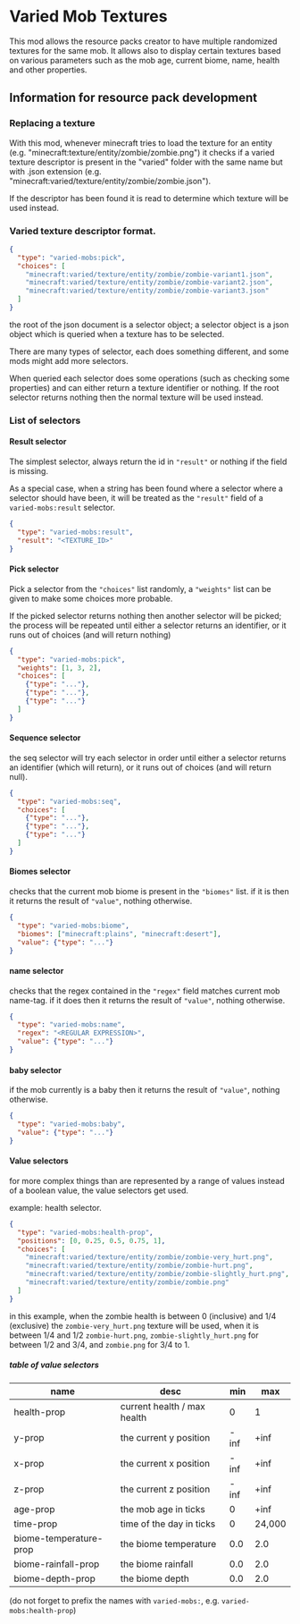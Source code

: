 # Varied Mob Textures
This mod allows the resource packs creator to have multiple randomized textures for the same mob. It allows also to display certain textures based on various parameters such as the mob age, current biome, name, health and other properties.

## Information for resource pack development

### Replacing a texture

With this mod, whenever minecraft tries to load the texture for an entity
(e.g. "minecraft:texture/entity/zombie/zombie.png") it checks if a varied
texture descriptor is present in the "varied" folder with the same name
but with .json extension (e.g.
"minecraft:varied/texture/entity/zombie/zombie.json").

If the descriptor has been found it is read to determine which texture will
be used instead.

### Varied texture descriptor format.

```json
{
  "type": "varied-mobs:pick",
  "choices": [
    "minecraft:varied/texture/entity/zombie/zombie-variant1.json",
    "minecraft:varied/texture/entity/zombie/zombie-variant2.json",
    "minecraft:varied/texture/entity/zombie/zombie-variant3.json"
  ]
}
```

the root of the json document is a selector object; a selector object is a
json object which is queried when a texture has to be selected.

There are many types of selector, each does something different, and some mods
might add more selectors.

When queried each selector does some operations (such as checking some properties)
and can either return a texture identifier or nothing. If the root selector
returns nothing then the normal texture will be used instead.

### List of selectors

#### Result selector

The simplest selector, always return the id in `"result"` or nothing if the field
is missing.

As a special case, when a string has been found where a selector where
a selector should have been, it will be treated as the `"result"` field of a
`varied-mobs:result` selector.
```json
{
  "type": "varied-mobs:result",
  "result": "<TEXTURE_ID>"
}
```

#### Pick selector

Pick a selector from the `"choices"` list randomly, a `"weights"` list can be given
to make some choices more probable.

If the picked selector returns nothing then another selector will be picked;
the process will be repeated until either a selector returns an identifier,
or it runs out of choices (and will return nothing)
```json
{
  "type": "varied-mobs:pick",
  "weights": [1, 3, 2],
  "choices": [
    {"type": "..."},
    {"type": "..."},
    {"type": "..."}
  ]
}
```

#### Sequence selector

the seq selector will try each selector in order until either a selector returns an
identifier (which will return), or it runs out of choices (and will return null).

```json
{
  "type": "varied-mobs:seq",
  "choices": [
    {"type": "..."},
    {"type": "..."},
    {"type": "..."}
  ]
}
```

#### Biomes selector

checks that the current mob biome is present in the `"biomes"` list.
if it is then it returns the result of `"value"`, nothing otherwise.

```json
{
  "type": "varied-mobs:biome",
  "biomes": ["minecraft:plains", "minecraft:desert"],
  "value": {"type": "..."}
}
```

#### name selector

checks that the regex contained in the `"regex"` field matches current mob name-tag.
if it does then it returns the result of `"value"`, nothing otherwise.

```json
{
  "type": "varied-mobs:name",
  "regex": "<REGULAR EXPRESSION>",
  "value": {"type": "..."}
}
```

#### baby selector

if the mob currently is a baby then it returns the result of `"value"`, nothing otherwise.

```json
{
  "type": "varied-mobs:baby",
  "value": {"type": "..."}
}
```

#### Value selectors

for more complex things than are represented by a range of
values instead of a boolean value, the value selectors get used.

example: health selector.

```json
{
  "type": "varied-mobs:health-prop",
  "positions": [0, 0.25, 0.5, 0.75, 1],
  "choices": [
    "minecraft:varied/texture/entity/zombie/zombie-very_hurt.png",
    "minecraft:varied/texture/entity/zombie/zombie-hurt.png",
    "minecraft:varied/texture/entity/zombie/zombie-slightly_hurt.png",
    "minecraft:varied/texture/entity/zombie/zombie.png"
  ]
}
```

in this example, when the zombie health is between 0 (inclusive) and 1/4
(exclusive) the `zombie-very_hurt.png` texture will be used, when it is
between 1/4 and 1/2 `zombie-hurt.png`, `zombie-slightly_hurt.png` for between 1/2
and 3/4, and `zombie.png` for 3/4 to 1.

##### table of value selectors

| name                   | desc                        | min  | max    |
|------------------------|-----------------------------|------|--------|
| health-prop            | current health / max health | 0    | 1      |
| y-prop                 | the current y position      | -inf | +inf   |
| x-prop                 | the current x position      | -inf | +inf   |
| z-prop                 | the current z position      | -inf | +inf   |
| age-prop               | the mob age in ticks        | 0    | +inf   |
| time-prop              | time of the day in ticks    | 0    | 24,000 |
| biome-temperature-prop | the biome temperature       | 0.0  | 2.0    |
| biome-rainfall-prop    | the biome rainfall          | 0.0  | 2.0    |
| biome-depth-prop       | the biome depth             | 0.0  | 2.0    |

(do not forget to prefix the names with `varied-mobs:`, e.g.
`varied-mobs:health-prop`)
